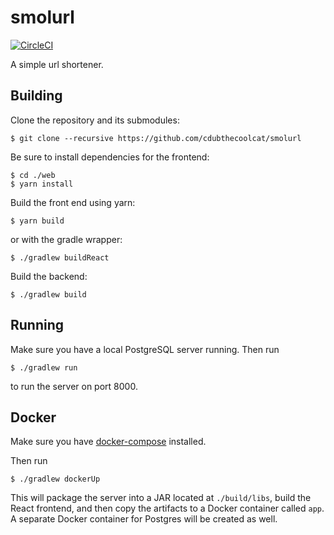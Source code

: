 # smolurl

[![CircleCI](https://circleci.com/gh/cdubthecoolcat/smolurl.svg?style=svg)](https://circleci.com/gh/cdubthecoolcat/smolurl)

A simple url shortener.

## Building

Clone the repository and its submodules:
```
$ git clone --recursive https://github.com/cdubthecoolcat/smolurl
```
Be sure to install dependencies for the frontend:
```
$ cd ./web
$ yarn install
```
Build the front end using yarn:
```
$ yarn build
```
or with the gradle wrapper:
```
$ ./gradlew buildReact
```
Build the backend:
```
$ ./gradlew build
```

## Running
Make sure you have a local PostgreSQL server running.
Then run
```
$ ./gradlew run
```
to run the server on port 8000.

## Docker

Make sure you have [docker-compose](https://docs.docker.com/compose/) installed.

Then run

```
$ ./gradlew dockerUp
```

This will package the server into a JAR located at `./build/libs`, build the React frontend, and then copy the artifacts to a Docker container called `app`. A separate Docker container for Postgres will be created as well.
